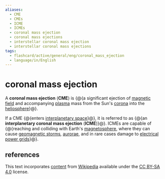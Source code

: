 ```yaml
---
aliases:
  - CME
  - CMEs
  - ICME
  - ICMEs
  - coronal mass ejection
  - coronal mass ejections
  - interstellar coronal mass ejection
  - interstellar coronal mass ejections
tags:
  - flashcard/active/general/eng/coronal_mass_ejection
  - language/in/English
---
```


# coronal mass ejection

A __coronal mass ejection__ (__CME__) is {@{a significant ejection of [magnetic field](magnetic%20field.md) and accompanying [plasma](plasma%20(physics).md) mass from the Sun's [corona](corona.md) into the [heliosphere](heliosphere.md)}@}. <!--SR:!2028-04-22,1063,350-->

If a CME {@{enters [interplanetary space](interplanetary%20medium.md)}@}, it is referred to as {@{an __interplanetary coronal mass ejection__ (__ICME__)}@}. ICMEs are capable of {@{reaching and colliding with Earth's [magnetosphere](magnetosphere.md), where they can cause [geomagnetic storms](geomagnetic%20storm.md), [aurorae](aurora.md), and in rare cases damage to [electrical power grids](electrical%20grid.md)}@}. <!--SR:!2028-05-10,1075,350!2025-09-14,323,330!2026-03-22,451,310-->

## references

This text incorporates [content](https://en.wikipedia.org/wiki/coronal_mass_ejection) from [Wikipedia](Wikipedia.md) available under the [CC BY-SA 4.0](https://creativecommons.org/licenses/by-sa/4.0/) license.
